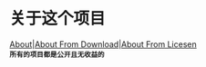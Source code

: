 # 关于这个项目
[About](av10492/about.htm)|[About From Download](av10492/about.htm?download)|[About From Licesen](av10492/about.htm?licesen)<br>
<b><code>所有的项目都是公开且无收益的<code><b>
